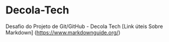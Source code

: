 # Decola-Tech
Desafio do Projeto de Git/GitHub - Decola Tech
[Link úteis Sobre Markdown]
(https://www.markdownguide.org/)
